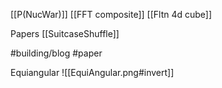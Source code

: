 [[P(NucWar)]]
[[FFT composite]]
[[Fltn 4d cube]]

Papers
[[SuitcaseShuffle]]

#building/blog #paper 

Equiangular
![[EquiAngular.png#invert]]